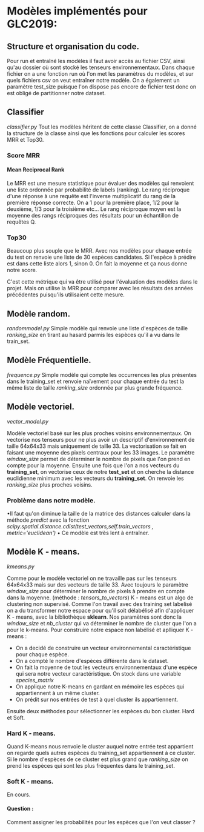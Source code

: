 # Modèles implémentés pour GLC2019: 

## Structure et organisation du code. 
Pour run et entraîné les modèles il faut avoir accès au fichier CSV, ainsi qu'au dossier
où sont stocké les tenseurs environnementaux.
Dans chaque fichier on a une fonction run où l'on met les paramètres du modèles, et sur quels fichiers csv on veut entraîner notre modèle.
On a également un paramètre test_size puisque l'on dispose pas encore de fichier test donc on est obligé de partitionner notre dataset.

## Classifier

*classifier.py*
Tout les modèles héritent de cette classe Classifier, on a donné la structure de la classe ainsi que les fonctions
pour calculer les scores MRR et Top30. 

### Score MRR
#### Mean Reciprocal Rank
Le MRR est une mesure statistique pour évaluer des modèles qui renvoient une liste ordonnée par probabilité de labels (ranking). Le rang réciproque d'une réponse à une requête est l'inverse multiplicatif du rang de la première réponse correcte. On a 1 pour la première place, 1/2 pour la deuxième, 1/3 pour la troisième etc...
Le rang réciproque moyen est la moyenne des rangs réciproques des résultats pour un échantillon de requêtes Q.

### Top30
Beaucoup plus souple que le MRR. 
Avec nos modèles pour chaque entrée du test on renvoie une liste de 30 espèces candidates. 
Si l'espèce à prédire est dans cette liste alors 1, sinon 0. On fait la moyenne et ça nous donne notre score.

C'est cette métrique qui va être utilisé pour l'évaluation des modèles dans le projet. 
Mais on utilise la MRR pour comparer avec les résultats des années précédentes puisqu'ils utilisaient cette mesure. 

## Modèle random.

*randommodel.py*
Simple modèle qui renvoie une liste d'espèces de taille *ranking_size* en tirant au hasard parmis les espèces qu'il a vu 
dans le train_set.


## Modèle Fréquentielle. 

*frequence.py*
Simple modèle qui compte les occurrences les plus présentes dans le training_set et renvoie naïvement pour chaque entrée du test 
la même liste de taille *ranking_size* ordonnée par plus grande fréquence.


## Modèle vectoriel.

*vector_model.py*

Modèle vectoriel basé sur les plus proches voisins environnementaux.
On vectorise nos tenseurs pour ne plus avoir un descriptif d'environnement de taille 64x64x33 mais uniquement de taille 33.
La vectorisation se fait en faisant une moyenne des pixels centraux pour les 33 images. Le paramètre *window_size* permet de déterminer
le nombre de pixels que l'on prend en compte pour la moyenne. 
Ensuite une fois que l'on a nos vecteurs du **training_set**, on vectorise ceux de notre **test_set** et on cherche la distance euclidienne minimum 
avec les vecteurs du **training_set**. On renvoie les *ranking_size* plus proches voisins. 

### Problème dans notre modèle. 
•Il faut qu'on diminue la taille de la matrice des distances calculer dans la méthode *predict* avec la fonction *scipy.spatial.distance.cdist(test_vectors,self.train_vectors , metric='euclidean')*
• Ce modèle est très lent à entraîner.

## Modèle K - means.

*kmeans.py*

Comme pour le modèle vectoriel on ne travaille pas sur les tenseurs 64x64x33 mais sur des vecteurs de taille 33. Avec toujours le paramètre *window_size* pour déterminer le nombre de pixels à prendre en compte dans la moyenne. (méthode : *tensors_to_vectors*)
K - means est un algo de clustering non supervisé. Comme l'on travail avec des training set labelisé on a du transformer notre espace pour qu'il soit délabélisé afin d'appliquer K - means, avec la bibliothèque **sklearn**.
Nos paramètres sont donc la *window_size* et *nb_cluster* qui va déterminer le nombre de cluster que l'on a pour le k-means. 
Pour construire notre espace non labélisé et aplliquer K - means : 
- On a decidé de construire un vecteur environnemental caractéristique pour chaque espèce. 
- On a compté le nombre d'espèces différente dans le dataset. 
- On fait la moyenne de tout les vecteurs environnementaux d'une espèce qui sera notre vecteur caractéristique. On stock dans une variable *species_matrix* 
- On applique notre K-means en gardant en mémoire les espèces qui appartiennent à un même cluster. 
- On prédit sur nos entrées de test à quel cluster ils appartiennent. 

Ensuite deux méthodes pour sélectionner les espèces du bon cluster. Hard et Soft. 

### Hard K - means. 
Quand K-means nous renvoie le cluster auquel notre entrée test appartient on regarde quels autres espèces du training_set appartiennent à ce cluster. 
Si le nombre d'espèces de ce cluster est plus grand que *ranking_size* on prend les espèces qui sont les plus fréquentes dans le training_set. 

### Soft K - means. 
En cours. 

#### Question : 
Comment assigner les probabilités pour les espèces que l'on veut classer ? 











